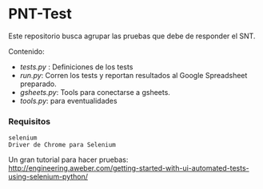# PNT-Test

Este repositorio busca agrupar las pruebas que debe de responder el SNT.

Contenido:
- *tests.py* : Definiciones de los tests
- *run.py*: Corren los tests y reportan resultados al Google Spreadsheet preparado.
- *gsheets.py*: Tools para conectarse a gsheets.
- *tools.py*: para eventualidades

### Requisitos

```
selenium
Driver de Chrome para Selenium
```

Un gran tutorial para hacer pruebas:
http://engineering.aweber.com/getting-started-with-ui-automated-tests-using-selenium-python/
